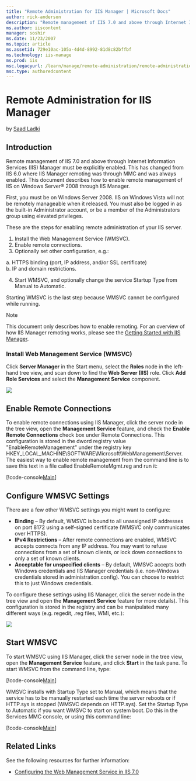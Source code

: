 ```yaml
---
title: "Remote Administration for IIS Manager | Microsoft Docs"
author: rick-anderson
description: "Remote management of IIS 7.0 and above through Internet Information Services (IIS) Manager must be explicitly enabled. This has changed from IIS 6.0 where II..."
ms.author: iiscontent
manager: soshir
ms.date: 11/23/2007
ms.topic: article
ms.assetid: 729e10ac-105a-4d4d-8992-81d8c82bffbf
ms.technology: iis-manage
ms.prod: iis
msc.legacyurl: /learn/manage/remote-administration/remote-administration-for-iis-manager
msc.type: authoredcontent
---
```

Remote Administration for IIS Manager
====================
by [Saad Ladki](https://twitter.com/saadladki)

## Introduction

Remote management of IIS 7.0 and above through Internet Information Services (IIS) Manager must be explicitly enabled. This has changed from IIS 6.0 where IIS Manager remoting was through MMC and was always enabled. This document describes how to enable remote management of IIS on Windows Server® 2008 through IIS Manager.

First, you must be on Windows Server 2008. IIS on Windows Vista will not be remotely manageable when it released. You must also be logged in as the built-in Administrator account, or be a member of the Administrators group using elevated privileges.

These are the steps for enabling remote administration of your IIS server.

1. Install the Web Management Service (WMSVC).
2. Enable remote connections.
3. Optionally set other configuration, e.g.:   
  
 a. HTTPS binding (port, IP address, and/or SSL certificate)   
 b. IP and domain restrictions.

4. Start WMSVC, and optionally change the service Startup Type from Manual to Automatic.

Starting WMSVC is the last step because WMSVC cannot be configured while running.

> [!NOTE]
> This document only describes how to enable remoting. For an overview of how IIS Manager remoting works, please see the [Getting Started with IIS Manager](../../get-started/getting-started-with-iis/getting-started-with-the-iis-manager-in-iis-7-and-iis-8.md).

### Install Web Management Service (WMSVC)

Click **Server Manager** in the Start menu, select the **Roles** node in the left-hand tree view, and scan down to find the **Web Server (IIS)** role. Click **Add Role Services** and select the **Management Service** component.

[![](remote-administration-for-iis-manager/_static/image3.jpg)](remote-administration-for-iis-manager/_static/image1.jpg)

<a id="01"></a>

## Enable Remote Connections

To enable remote connections using IIS Manager, click the server node in the tree view, open the **Management Service** feature, and check the **Enable Remote Connections** check box under Remote Connections. This configuration is stored in the dword registry value "EnableRemoteManagement" under the registry key HKEY\_LOCAL\_MACHINE\SOFTWARE\Microsoft\WebManagement\Server. The easiest way to enable remote management from the command line is to save this text in a file called EnableRemoteMgmt.reg and run it:


[!code-console[Main](remote-administration-for-iis-manager/samples/sample1.cmd)]

<a id="02"></a>

## Configure WMSVC Settings

There are a few other WMSVC settings you might want to configure:

- **Binding** – By default, WMSVC is bound to all unassigned IP addresses on port 8172 using a self-signed certificate (WMSVC only communicates over HTTPS).
- **IPv4 Restrictions** – After remote connections are enabled, WMSVC accepts connects from any IP address. You may want to refuse connections from a set of known clients, or lock down connections to only a set of known clients.
- **Acceptable for unspecified clients** – By default, WMSVC accepts both Windows credentials and IIS Manager credentials (i.e. non-Windows credentials stored in administration.config). You can choose to restrict this to just Windows credentials.

To configure these settings using IIS Manager, click the server node in the tree view and open the **Management Service** feature for more details). This configuration is stored in the registry and can be manipulated many different ways (e.g. regedit, .reg files, WMI, etc.):

[![](remote-administration-for-iis-manager/_static/image7.jpg)](remote-administration-for-iis-manager/_static/image5.jpg)

<a id="03"></a>

## Start WMSVC

To start WMSVC using IIS Manager, click the server node in the tree view, open the **Management Service** feature, and click **Start** in the task pane. To start WMSVC from the command line, type:


[!code-console[Main](remote-administration-for-iis-manager/samples/sample2.cmd)]


WMSVC installs with Startup Type set to Manual, which means that the service has to be manually restarted each time the server reboots or if HTTP.sys is stopped (WMSVC depends on HTTP.sys). Set the Startup Type to Automatic if you want WMSVC to start on system boot. Do this in the Services MMC console, or using this command line:


[!code-console[Main](remote-administration-for-iis-manager/samples/sample3.cmd)]

<a id="04"></a>

## Related Links

See the following resources for further information:

- [Configuring the Web Management Service in IIS 7.0](http://technet2.microsoft.com/WindowsServer/en/Library/6946154e-defc-4050-b2ba-165afa2cc6741033.mspx)
